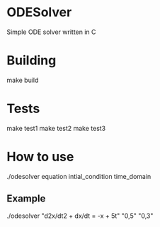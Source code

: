 # ODESolver
Simple ODE solver written in C
# Building
make build
# Tests
make test1
make test2
make test3
# How to use
./odesolver equation intial_condition time_domain
## Example
./odesolver "d2x/dt2 + dx/dt = -x + 5t" "0,5" "0,3"
